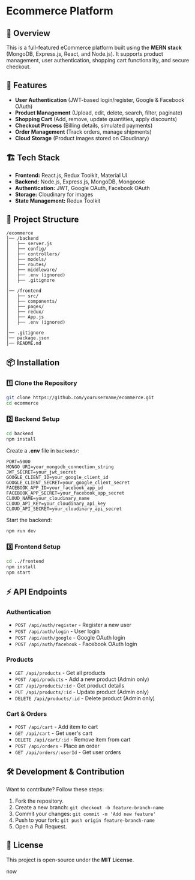 # Ecommerce Platform

## 🛒 Overview
This is a full-featured eCommerce platform built using the **MERN stack** (MongoDB, Express.js, React, and Node.js). It supports product management, user authentication, shopping cart functionality, and secure checkout.

## 🚀 Features
- **User Authentication** (JWT-based login/register, Google & Facebook OAuth)
- **Product Management** (Upload, edit, delete, search, filter, paginate)
- **Shopping Cart** (Add, remove, update quantities, apply discounts)
- **Checkout Process** (Billing details, simulated payments)
- **Order Management** (Track orders, manage shipments)
- **Cloud Storage** (Product images stored on Cloudinary)

## 🏗️ Tech Stack
- **Frontend:** React.js, Redux Toolkit, Material UI
- **Backend:** Node.js, Express.js, MongoDB, Mongoose
- **Authentication:** JWT, Google OAuth, Facebook OAuth
- **Storage:** Cloudinary for images
- **State Management:** Redux Toolkit

## 📂 Project Structure
```
/ecommerce
│── /backend
│   ├── server.js
│   ├── config/
│   ├── controllers/
│   ├── models/
│   ├── routes/
│   ├── middleware/
│   ├── .env (ignored)
│   ├── .gitignore
│
│── /frontend
│   ├── src/
│   ├── components/
│   ├── pages/
│   ├── redux/
│   ├── App.js
│   ├── .env (ignored)
│
│── .gitignore
│── package.json
│── README.md
```

## 📦 Installation
### 1️⃣ Clone the Repository
```sh
git clone https://github.com/yourusername/ecommerce.git
cd ecommerce
```

### 2️⃣ Backend Setup
```sh
cd backend
npm install
```
Create a **.env** file in `backend/`:
```
PORT=5000
MONGO_URI=your_mongodb_connection_string
JWT_SECRET=your_jwt_secret
GOOGLE_CLIENT_ID=your_google_client_id
GOOGLE_CLIENT_SECRET=your_google_client_secret
FACEBOOK_APP_ID=your_facebook_app_id
FACEBOOK_APP_SECRET=your_facebook_app_secret
CLOUD_NAME=your_cloudinary_name
CLOUD_API_KEY=your_cloudinary_api_key
CLOUD_API_SECRET=your_cloudinary_api_secret
```
Start the backend:
```sh
npm run dev
```

### 3️⃣ Frontend Setup
```sh
cd ../frontend
npm install
npm start
```

## ⚡ API Endpoints
### **Authentication**
- `POST /api/auth/register` - Register a new user
- `POST /api/auth/login` - User login
- `POST /api/auth/google` - Google OAuth login
- `POST /api/auth/facebook` - Facebook OAuth login

### **Products**
- `GET /api/products` - Get all products
- `POST /api/products` - Add a new product (Admin only)
- `GET /api/products/:id` - Get product details
- `PUT /api/products/:id` - Update product (Admin only)
- `DELETE /api/products/:id` - Delete product (Admin only)

### **Cart & Orders**
- `POST /api/cart` - Add item to cart
- `GET /api/cart` - Get user's cart
- `DELETE /api/cart/:id` - Remove item from cart
- `POST /api/orders` - Place an order
- `GET /api/orders/:userId` - Get user orders

## 🛠️ Development & Contribution
Want to contribute? Follow these steps:
1. Fork the repository.
2. Create a new branch: `git checkout -b feature-branch-name`
3. Commit your changes: `git commit -m 'Add new feature'`
4. Push to your fork: `git push origin feature-branch-name`
5. Open a Pull Request.

## 📜 License
This project is open-source under the **MIT License**.

now 